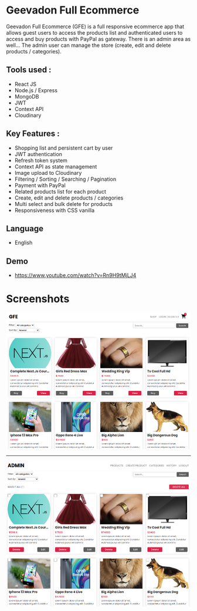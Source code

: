 # Geevadon Full Ecommerce

Geevadon Full Ecommerce (GFE) is a full responsive ecommerce app that allows guest users to access the products list and authenticated users to access and buy products with PayPal as gateway. There is an admin area as well… The admin user can manage the store (create, edit and delete products / categories).

## Tools used :

-  React JS
-  Node.js / Express
-  MongoDB
-  JWT
-  Context API
-  Cloudinary

## Key Features :

-  Shopping list and persistent cart by user
-  JWT authentication
-  Refresh token system
-  Context API as state management
-  Image upload to Cloudinary
-  Filtering / Sorting / Searching / Pagination
-  Payment with PayPal
-  Related products list for each product
-  Create, edit and delete products / categories
-  Multi select and bulk delete for products
-  Responsiveness with CSS vanilla

## Language

-  English

## Demo

- https://www.youtube.com/watch?v=Rn9H9tMjLJ4

# Screenshots

![Tux, the Linux mascot](/client/public/screenshots/gfe-guest.png)

<hr/>

![Tux, the Linux mascot](/client/public/screenshots/gfe-admin.png)
